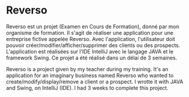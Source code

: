 # Reverso

Reverso est un projet (Examen en Cours de Formation), donné par mon organisme de formation. Il s'agit de réaliser une application pour une entreprise fictive appelée Reverso. Avec l'application, l'utilisateur doit pouvoir créer/modifier/afficher/supprimer des clients ou des prospects. L'application est réalisées sur l'IDE IntelliJ avec le langage JAVA et le framework Swing. Ce projet a été réalisé dans un délai de 3 semaines.

Reverso is a project given by my teacher during my training. It's an application for an imaginary business named Reverso who wanted to create/modify/display/remove a client or a prospect. I wrotte it with JAVA and Swing, on IntelliJ (IDE).
I had 3 weeks to complete this project.
